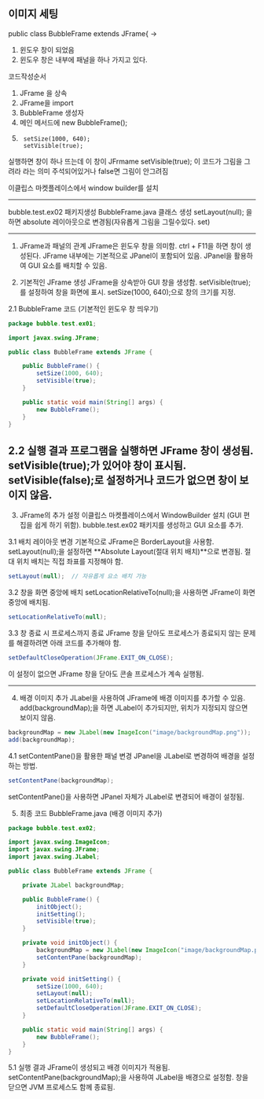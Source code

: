 ## 이미지 세팅

public class BubbleFrame extends JFrame{
-> 
1. 윈도우 창이 되었음
2. 윈도우 창은 내부에 패널을 하나 가지고 있다.

코드작성순서
1. JFrame 을 상속
2. JFrame을 import
3. BubbleFrame 생성자 
4. 메인 메서드에 new BubbleFrame();
5. 		setSize(1000, 640);
		setVisible(true);



실행하면 창이 하나 뜨는데 이 창이 JFrmame
setVisible(true);  이 코드가 그림을 그려라 라는 의미
주석되어있거나 false면 그림이 안그려짐

이클립스 마켓플레이스에서 window builder를 설치

---

bubble.test.ex02 패키지생성
BubbleFrame.java 클래스 생성
setLayout(null);
을하면 absolute 레이아웃으로 변경됨(자유롭게 그림을 그릴수있다.
set)





---
1. JFrame과 패널의 관계
JFrame은 윈도우 창을 의미함. ctrl + F11을 하면 창이 생성된다.
JFrame 내부에는 기본적으로 JPanel이 포함되어 있음.
JPanel을 활용하여 GUI 요소를 배치할 수 있음.

2. 기본적인 JFrame 생성
JFrame을 상속받아 GUI 창을 생성함.
setVisible(true);를 설정하여 창을 화면에 표시.
setSize(1000, 640);으로 창의 크기를 지정.

2.1 BubbleFrame 코드 (기본적인 윈도우 창 띄우기)
```java
package bubble.test.ex01;

import javax.swing.JFrame;

public class BubbleFrame extends JFrame {

    public BubbleFrame() {
        setSize(1000, 640);
        setVisible(true);
    }

    public static void main(String[] args) {
        new BubbleFrame();
    }
}
```

2.2 실행 결과
프로그램을 실행하면 JFrame 창이 생성됨.
setVisible(true);가 있어야 창이 표시됨.
setVisible(false);로 설정하거나 코드가 없으면 창이 보이지 않음.
---

3. JFrame의 추가 설정
이클립스 마켓플레이스에서 WindowBuilder 설치 (GUI 편집을 쉽게 하기 위함).
bubble.test.ex02 패키지를 생성하고 GUI 요소를 추가.

3.1 배치 레이아웃 변경
기본적으로 JFrame은 BorderLayout을 사용함.
setLayout(null);을 설정하면 **Absolute Layout(절대 위치 배치)**으로 변경됨.
절대 위치 배치는 직접 좌표를 지정해야 함.

```java
setLayout(null);  // 자유롭게 요소 배치 가능
```

3.2 창을 화면 중앙에 배치
setLocationRelativeTo(null);을 사용하면 JFrame이 화면 중앙에 배치됨.
```java
setLocationRelativeTo(null);
```

3.3 창 종료 시 프로세스까지 종료
JFrame 창을 닫아도 프로세스가 종료되지 않는 문제를 해결하려면 아래 코드를 추가해야 함.

```java
setDefaultCloseOperation(JFrame.EXIT_ON_CLOSE);
```

이 설정이 없으면 JFrame 창을 닫아도 콘솔 프로세스가 계속 실행됨.

---

4. 배경 이미지 추가
JLabel을 사용하여 JFrame에 배경 이미지를 추가할 수 있음.
add(backgroundMap);을 하면 JLabel이 추가되지만, 위치가 지정되지 않으면 보이지 않음.

```java
backgroundMap = new JLabel(new ImageIcon("image/backgroundMap.png"));
add(backgroundMap);
```

4.1 setContentPane()을 활용한 패널 변경
JPanel을 JLabel로 변경하여 배경을 설정하는 방법.
```java
setContentPane(backgroundMap);
```
setContentPane()을 사용하면 JPanel 자체가 JLabel로 변경되어 배경이 설정됨.

5. 최종 코드
BubbleFrame.java (배경 이미지 추가)

```java
package bubble.test.ex02;

import javax.swing.ImageIcon;
import javax.swing.JFrame;
import javax.swing.JLabel;

public class BubbleFrame extends JFrame {

    private JLabel backgroundMap;

    public BubbleFrame() {
        initObject();
        initSetting();
        setVisible(true);
    }

    private void initObject() {
        backgroundMap = new JLabel(new ImageIcon("image/backgroundMap.png"));
        setContentPane(backgroundMap);
    }

    private void initSetting() {
        setSize(1000, 640);
        setLayout(null);
        setLocationRelativeTo(null);
        setDefaultCloseOperation(JFrame.EXIT_ON_CLOSE);
    }

    public static void main(String[] args) {
        new BubbleFrame();
    }
}
```

5.1 실행 결과
JFrame이 생성되고 배경 이미지가 적용됨.
setContentPane(backgroundMap);을 사용하여 JLabel을 배경으로 설정함.
창을 닫으면 JVM 프로세스도 함께 종료됨.